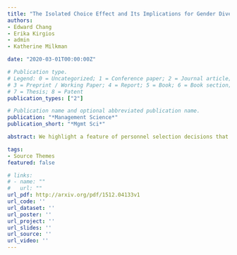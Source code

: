 ```yaml
---
title: "The Isolated Choice Effect and Its Implications for Gender Diversity in Organizations"
authors:
- Edward Chang
- Erika Kirgios
- admin
- Katherine Milkman

date: "2020-03-01T00:00:00Z"

# Publication type.
# Legend: 0 = Uncategorized; 1 = Conference paper; 2 = Journal article;
# 3 = Preprint / Working Paper; 4 = Report; 5 = Book; 6 = Book section;
# 7 = Thesis; 8 = Patent
publication_types: ["2"]

# Publication name and optional abbreviated publication name.
publication: "*Management Science*"
publication_short: "*Mgmt Sci*"

abstract: We highlight a feature of personnel selection decisions that can influence the gender diversity of groups and teams. Specifically, we show that people are less likely to choose candidates whose gender would increase group diversity when making personnel selections in isolation (i.e., when they are responsible for selecting a single group member) than when making collections of choices (i.e., when they are responsible for selecting multiple group members). We call this the *isolated choice effect*. Across six preregistered experiments (*n* = 3,509), we demonstrate that the isolated choice effect has important consequences for group diversity. When making sets of hiring and selection decisions (as opposed to making a single hire), people construct more gender-diverse groups. Mediation and moderation studies suggest that people do not attend as much to diversity when making isolated selection choices, which drives this effect.

tags:
- Source Themes
featured: false

# links:
# - name: ""
#   url: ""
url_pdf: http://arxiv.org/pdf/1512.04133v1
url_code: ''
url_dataset: ''
url_poster: ''
url_project: ''
url_slides: ''
url_source: ''
url_video: ''
---
```

